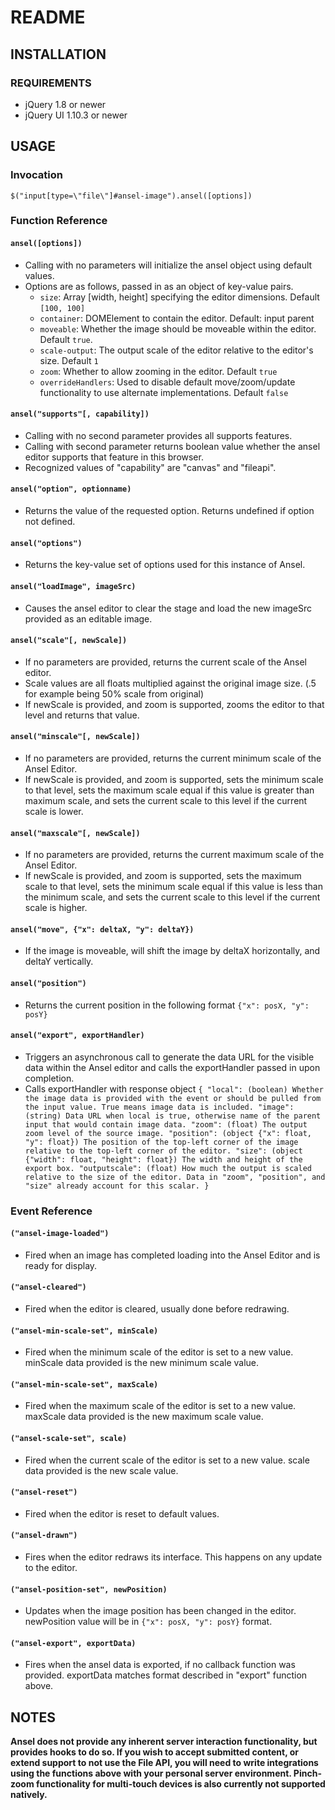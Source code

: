 # README

## INSTALLATION

### REQUIREMENTS

- jQuery 1.8 or newer
- jQuery UI 1.10.3 or newer

## USAGE

### Invocation

` $("input[type=\"file\"]#ansel-image").ansel([options]) `

### Function Reference

#### `ansel([options])`
 - Calling with no parameters will initialize the ansel object using default values.
 - Options are as follows, passed in as an object of key-value pairs.
	- `size`: Array [width, height] specifying the editor dimensions. Default `[100, 100]`
	- `container`: DOMElement to contain the editor. Default: input parent
	- `moveable`: Whether the image should be moveable within the editor. Default `true`.
	- `scale-output`: The output scale of the editor relative to the editor's size. Default `1`
	- `zoom`: Whether to allow zooming in the editor. Default `true`
	- `overrideHandlers`: Used to disable default move/zoom/update functionality to use alternate implementations. Default `false`

#### `ansel("supports"[, capability])`
 - Calling with no second parameter provides all supports features.
 - Calling with second parameter returns boolean value whether the ansel editor supports that feature in this browser.
 - Recognized values of "capability" are "canvas" and "fileapi".

#### `ansel("option", optionname)`
 - Returns the value of the requested option. Returns undefined if option not defined.

#### `ansel("options")`
 - Returns the key-value set of options used for this instance of Ansel.

#### `ansel("loadImage", imageSrc)`
 - Causes the ansel editor to clear the stage and load the new imageSrc provided as an editable image.

#### `ansel("scale"[, newScale])`
 - If no parameters are provided, returns the current scale of the Ansel editor.
 - Scale values are all floats multiplied against the original image size. (.5 for example being 50% scale from original)
 - If newScale is provided, and zoom is supported, zooms the editor to that level and returns that value.

#### `ansel("minscale"[, newScale])`
 - If no parameters are provided, returns the current minimum scale of the Ansel Editor.
 - If newScale is provided, and zoom is supported, sets the minimum scale to that level, sets the maximum scale equal if this value is greater than maximum scale, and sets the current scale to this level if the current scale is lower.

#### `ansel("maxscale"[, newScale])`
 - If no parameters are provided, returns the current maximum scale of the Ansel Editor.
 - If newScale is provided, and zoom is supported, sets the maximum scale to that level, sets the minimum scale equal if this value is less than the minimum scale, and sets the current scale to this level if the current scale is higher.

#### `ansel("move", {"x": deltaX, "y": deltaY})`
 - If the image is moveable, will shift the image by deltaX horizontally, and deltaY vertically.

#### `ansel("position")`
 - Returns the current position in the following format `{"x": posX, "y": posY}`

#### `ansel("export", exportHandler)`
 - Triggers an asynchronous call to generate the data URL for the visible data within the Ansel editor and calls the exportHandler passed in upon completion.
 - Calls exportHandler with response object
	`
	{
		"local": (boolean) Whether the image data is provided with the event or should be pulled from the input value. True means image data is included.
		"image": (string) Data URL when local is true, otherwise name of the parent input that would contain image data.
		"zoom": (float) The output zoom level of the source image.
		"position": (object {"x": float, "y": float}) The position of the top-left corner of the image relative to the top-left corner of the editor.
		"size": (object {"width": float, "height": float}) The width and height of the export box.
		"outputscale": (float) How much the output is scaled relative to the size of the editor. Data in "zoom", "position", and "size" already account for this scalar.
	}
	`

### Event Reference

#### `("ansel-image-loaded")`
 - Fired when an image has completed loading into the Ansel Editor and is ready for display.

#### `("ansel-cleared")`
 - Fired when the editor is cleared, usually done before redrawing.

#### `("ansel-min-scale-set", minScale)`
 - Fired when the minimum scale of the editor is set to a new value. minScale data provided is the new minimum scale value.

#### `("ansel-min-scale-set", maxScale)`
 - Fired when the maximum scale of the editor is set to a new value. maxScale data provided is the new maximum scale value.

#### `("ansel-scale-set", scale)`
 - Fired when the current scale of the editor is set to a new value. scale data provided is the new scale value.

#### `("ansel-reset")`
 - Fired when the editor is reset to default values.

#### `("ansel-drawn")`
 - Fires when the editor redraws its interface. This happens on any update to the editor.

#### `("ansel-position-set", newPosition)`
 - Updates when the image position has been changed in the editor. newPosition value will be in `{"x": posX, "y": posY}` format.

#### `("ansel-export", exportData)`
 - Fires when the ansel data is exported, if no callback function was provided. exportData matches format described in "export" function above.

## NOTES

**Ansel does not provide any inherent server interaction functionality, but provides hooks to do so. If you wish to accept submitted content, or extend support to not use the File API, you will need to write integrations using the functions above with your personal server environment. Pinch-zoom functionality for multi-touch devices is also currently not supported natively.**
